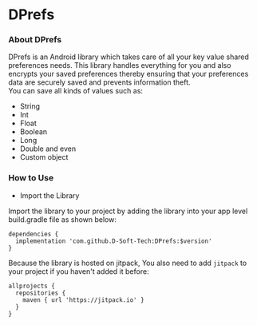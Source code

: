 # DPrefs  

### About DPrefs
DPrefs is an Android library which takes care of all your key value shared preferences needs. This library handles everything for you and also encrypts your saved preferences thereby ensuring that your preferences data are securely saved and prevents information theft.  
You can save all kinds of values such as:  
* String
* Int
* Float
* Boolean
* Long
* Double and even
* Custom object

### How to Use
* Import the Library  

Import the library to your project by adding the library into your app level build.gradle file as shown below:

```
dependencies {
  implementation 'com.github.D-Soft-Tech:DPrefs:$version'
}
```

Because the library is hosted on jitpack, You also need to add ``jitpack`` to your project if you haven't added it before: 
```
allprojects {
  repositories {
    maven { url 'https://jitpack.io' }
  }
}
```

